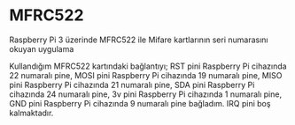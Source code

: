 # MFRC522
Raspberry Pi 3 üzerinde MFRC522 ile Mifare kartlarının seri numarasını okuyan uygulama

Kullandığım MFRC522 kartındaki bağlantıyı;
RST pini Raspberry Pi cihazında 22 numaralı pine,
MOSI pini Raspberry Pi cihazında 19 numaralı pine,
MISO pini Raspberry Pi cihazında 21 numaralı pine,
SDA pini Raspberry Pi cihazında 24 numaralı pine,
3v pini Raspberry Pi cihazında 1 numaralı pine,
GND pini Raspberry Pi cihazında 9 numaralı pine bağladım.
IRQ pini boş kalmaktadır.
